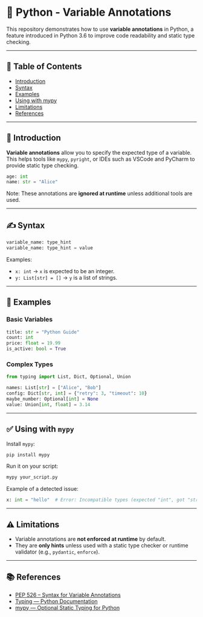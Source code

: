 # 🐍 Python - Variable Annotations

This repository demonstrates how to use **variable annotations** in Python, a feature introduced in Python 3.6 to improve code readability and static type checking.

---

## 📘 Table of Contents

- [Introduction](#introduction)
- [Syntax](#syntax)
- [Examples](#examples)
- [Using with mypy](#using-with-mypy)
- [Limitations](#limitations)
- [References](#references)

---

## 🧠 Introduction

**Variable annotations** allow you to specify the expected type of a variable. This helps tools like `mypy`, `pyright`, or IDEs such as VSCode and PyCharm to provide static type checking.

```python
age: int
name: str = "Alice"
```

Note: These annotations are **ignored at runtime** unless additional tools are used.

---

## ✍️ Syntax

```python
variable_name: type_hint
variable_name: type_hint = value
```

Examples:

- `x: int` → `x` is expected to be an integer.
- `y: List[str] = []` → `y` is a list of strings.

---

## 📌 Examples

### Basic Variables

```python
title: str = "Python Guide"
count: int
price: float = 19.99
is_active: bool = True
```

### Complex Types

```python
from typing import List, Dict, Optional, Union

names: List[str] = ["Alice", "Bob"]
config: Dict[str, int] = {"retry": 3, "timeout": 10}
maybe_number: Optional[int] = None
value: Union[int, float] = 3.14
```

---

## ✅ Using with `mypy`

Install `mypy`:

```bash
pip install mypy
```

Run it on your script:

```bash
mypy your_script.py
```

Example of a detected issue:

```python
x: int = "hello"  # Error: Incompatible types (expected "int", got "str")
```

---

## ⚠️ Limitations

- Variable annotations are **not enforced at runtime** by default.
- They are **only hints** unless used with a static type checker or runtime validator (e.g., `pydantic`, `enforce`).

---

## 📚 References

- [PEP 526 – Syntax for Variable Annotations](https://peps.python.org/pep-0526/)
- [Typing — Python Documentation](https://docs.python.org/3/library/typing.html)
- [mypy — Optional Static Typing for Python](http://mypy-lang.org/)
